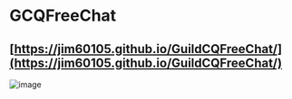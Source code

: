 # GCQFreeChat

## [https://jim60105.github.io/GuildCQFreeChat/](https://jim60105.github.io/GuildCQFreeChat/)

![image](https://user-images.githubusercontent.com/16995691/151514065-cee9d099-8502-4409-ba28-886dc06029b9.png)

